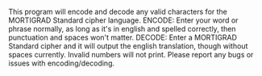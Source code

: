 This program will encode and decode any valid characters for the MORTIGRAD Standard cipher language.
ENCODE: Enter your word or phrase normally, as long as it's in english and spelled correctly, then punctuation and spaces won't matter.
DECODE: Enter a MORTIGRAD Standard cipher and it will output the english translation, though without spaces currently. Invalid numbers will not print.
Please report any bugs or issues with encoding/decoding.
